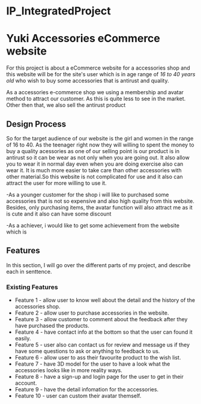# IP_IntegratedProject

# **Yuki Accessories eCommerce website**
For this project is about a eCommerce website for a accessories shop and this website will be for the site's user which is in age range of *16 to 40 years old* who wish to buy some accessories that is antirust and quality.

As a accessories e-commerce shop we using a membership and avatar method to  attract our customer. As this is quite less to see in the market. Other then that, we also sell the antirust product

## Design Process
So for the target audience of our website is the girl and women in the range of 16 to 40. As the teenager right now they will willing to spent the money to buy a quality acessories as one of our selling point is our product is in antirust so it can be wear as not only when you are going out. It also allow you to wear it in normal day even when you are doing exercise also can wear it. It is much more easier to take care than other accessories with other material.So this website is not complicated for use and it also can attract the user for more willing to use it. 

-As a younger customer for the shop i will like to purchased some accessories that is not so expensive and also high quality from this website. Besides, only purchasing items, the avatar function will also attract me as it is cute and it also can have some discount 

-As a achiever, i would like to get some achievement from the website which is 

## Features
In this section, I will go over the different parts of my project, and describe each in senttence.

### Existing Features
- Feature 1 - allow user to know well about the detail and the history of the accessories shop.
- Feature 2 - allow user to purchase accessories in the website.
- Feature 3 - allow customer to comment about the feedback after they have purchased the products.
- Feature 4 - have contact info at the bottom so that the user can found it easily.
- Feature 5 - user also can contact us for review and message us if they have some questions to ask or anything to feedback to us.
- Feature 6 - allow user to ass their favourite product to the wish list.
- Feature 7 - have 3D model for the user to have a look what the accessories looks like in more reality ways.
- Feature 8 - have a sign-up and login page for the user to get in their account.
- Feature 9 - have the detail infomation for the accessories.
- Feature 10 - user can custom their avatar themself.



























